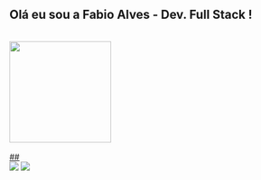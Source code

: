 ## Olá eu sou a Fabio Alves - Dev. Full Stack !

  </br>
  
  <div style="">
<a href="https://github.com/FabioAlvees">
<img height="180em" src="https://github-readme-stats.vercel.app/api/top-langs/?username=FabioAlvees&layout=compact&langs_count=7&theme=react"/>
<!-- <img height="180em" src="https://github-readme-stats.vercel.app/api?username=FabioAlvees&show_icons=true&theme=dracula&include_all_commits=true&count_private=true"/>  -->
</div>

</br>
   ##
 
<div> 
<a href = "mailto:faabioalvesrosa@gmail.com"><img src="https://img.shields.io/badge/-Gmail-%23333?style=for-the-badge&logo=gmail&logoColor=white" target="_blank"></a>
  <a href="https://www.linkedin.com/in/fabio-alvees/" target="_blank"><img src="https://img.shields.io/badge/-LinkedIn-%230077B5?style=for-the-badge&logo=linkedin&logoColor=white" target="_blank"></a> 
